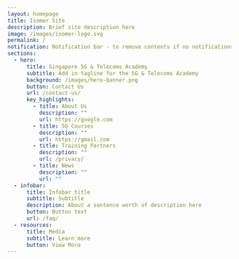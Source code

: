 ```yaml
---
layout: homepage
title: Isomer Site
description: Brief site description here
image: /images/isomer-logo.svg
permalink: /
notification: Notification bar - to remove contents if no notifications
sections:
  - hero:
      title: Singapore 5G & Telecoms Academy
      subtitle: Add in tagline for the 5G & Telecoms Academy
      background: /images/hero-banner.png
      button: Contact Us
      url: /contact-us/
      key_highlights:
        - title: About Us
          description: ""
          url: https://google.com
        - title: 5G Courses
          description: ""
          url: https://gmail.com
        - title: Training Partners
          description: ""
          url: /privacy/
        - title: News
          description: ""
          url: ""
  - infobar:
      title: Infobar title
      subtitle: Subtitle
      description: About a sentence worth of description here
      button: Button text
      url: /faq/
  - resources:
      title: Media
      subtitle: Learn more
      button: View More
---
```

